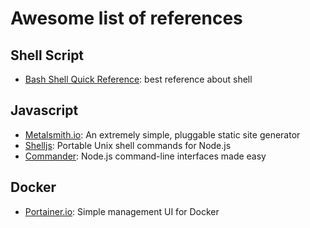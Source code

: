 # Awesome list of references

## Shell Script

- [Bash Shell Quick Reference](http://aurelio.net/articles/shell-reference.html): best reference about shell

## Javascript

- [Metalsmith.io](https://github.com/segmentio/metalsmith): An extremely simple, pluggable static site generator
- [Shelljs](https://github.com/shelljs/shelljs): Portable Unix shell commands for Node.js
- [Commander](https://github.com/tj/commander.js): Node.js command-line interfaces made easy

## Docker

- [Portainer.io](https://github.com/portainer/portainer): Simple management UI for Docker
